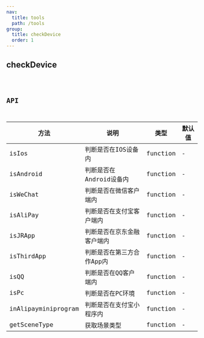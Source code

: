 ```yaml
---
nav:
  title: tools
  path: /tools
group:
  title: checkDevice
  order: 1
---
```


## checkDevice
<code src="./demo/index.tsx" />


## API

|  方法   | 说明  | 类型 | 默认值 |
|  ----  | ----  | ----  | ----  |
| isIos  | 判断是否在IOS设备内 | function | - |
| isAndroid  | 判断是否在Android设备内 | function | - |
| isWeChat  | 判断是否在微信客户端内 | function | - |
| isAliPay  | 判断是否在支付宝客户端内 | function | - |
| isJRApp  | 判断是否在京东金融客户端内 | function | - |
| isThirdApp  | 判断是否在第三方合作App内 | function | - |
| isQQ  | 判断是否在QQ客户端内 | function | - |
| isPc  | 判断是否在PC环境 | function | - |
| inAlipayminiprogram  | 判断是否在支付宝小程序内 | function | - |
| getSceneType  | 获取场景类型 | function | - |
